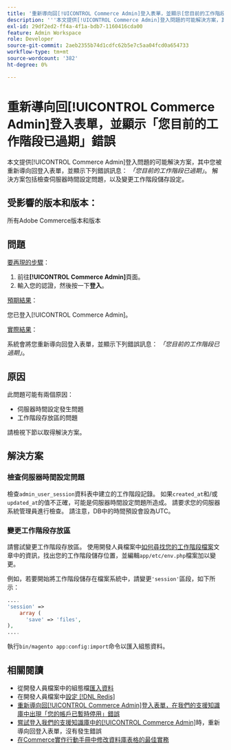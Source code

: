 ```yaml
---
title: '重新導向回[!UICONTROL Commerce Admin]登入表單，並顯示[您目前的工作階段已過期]錯誤'
description: '''本文提供[!UICONTROL Commerce Admin]登入問題的可能解決方案，其中您被重新導向回登入表單，並顯示下列錯誤訊息： *「您目前的工作階段已過期」*。 解決方案包括檢查伺服器時間設定問題，以及變更工作階段儲存設定。'
exl-id: 29df2ed2-ff4a-4f1a-bdb7-1160416cda00
feature: Admin Workspace
role: Developer
source-git-commit: 2aeb2355b74d1cdfc62b5e7c5aa04fcd0a654733
workflow-type: tm+mt
source-wordcount: '382'
ht-degree: 0%

---
```


# 重新導向回[!UICONTROL Commerce Admin]登入表單，並顯示「您目前的工作階段已過期」錯誤

本文提供[!UICONTROL Commerce Admin]登入問題的可能解決方案，其中您被重新導向回登入表單，並顯示下列錯誤訊息： *「您目前的工作階段已過期」*。 解決方案包括檢查伺服器時間設定問題，以及變更工作階段儲存設定。

## 受影響的版本和版本：

所有Adobe Commerce版本和版本

## 問題

<u>要再現的步驟</u>：

1. 前往&#x200B;**[!UICONTROL Commerce Admin]**&#x200B;頁面。
1. 輸入您的認證，然後按一下&#x200B;**登入**。

<u>預期結果</u>：

您已登入[!UICONTROL Commerce Admin]。

<u>實際結果</u>：

系統會將您重新導向回登入表單，並顯示下列錯誤訊息： *「您目前的工作階段已過期」*。

## 原因

此問題可能有兩個原因：

* 伺服器時間設定發生問題
* 工作階段存放區的問題

請檢視下節以取得解決方案。

## 解決方案

### 檢查伺服器時間設定問題

檢查`admin_user_session`資料表中建立的工作階段記錄。 如果`created_at`和/或`updated_at`的值不正確，可能是伺服器時間設定問題所造成。 請要求您的伺服器系統管理員進行檢查。 請注意，DB中的時間預設會設為UTC。

### 變更工作階段存放區

請嘗試變更工作階段存放區。 使用開發人員檔案中[如何尋找您的工作階段檔案](https://experienceleague.adobe.com/zh-hant/docs/commerce-operations/configuration-guide/storage/session-storage/sessions)文章中的資訊，找出您的工作階段儲存位置，並編輯`app/etc/env.php`檔案加以變更。

例如，若要開始將工作階段儲存在檔案系統中，請變更`'session'`區段，如下所示：

```php
....
'session' =>
    array (
      'save' => 'files',
),
....
```

執行`bin/magento app:config:import`命令以匯入組態資料。


## 相關閱讀

* 從開發人員檔案中的組態檔[匯入資料](https://experienceleague.adobe.com/zh-hant/docs/commerce-operations/configuration-guide/cli/configuration-management/import-configuration)
* 在開發人員檔案中[設定 [!DNL Redis]](https://experienceleague.adobe.com/zh-hant/docs/commerce-operations/configuration-guide/cache/redis/config-redis)
* [重新導向回[!UICONTROL Commerce Admin]登入表單，在我們的支援知識庫中出現「您的帳戶已暫時停用」錯誤](https://experienceleague.adobe.com/zh-hant/docs/commerce-knowledge-base/kb/troubleshooting/miscellaneous/redirect-back-to-the-admin-login-form-with-your-account-is-temporarily-disabled-error)
* [嘗試登入我們的支援知識庫中的[!UICONTROL Commerce Admin]](https://experienceleague.adobe.com/zh-hant/docs/commerce-knowledge-base/kb/troubleshooting/miscellaneous/login-redirect-when-trying-to-login-to-magento-admin)時，重新導向回登入表單，沒有發生錯誤
* [在Commerce實作行動手冊中修改資料庫表格的最佳實務](https://experienceleague.adobe.com/zh-hant/docs/commerce-operations/implementation-playbook/best-practices/development/modifying-core-and-third-party-tables#why-adobe-recommends-avoiding-modifications)


